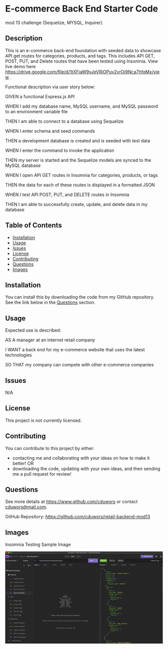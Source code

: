 # E-commerce Back End Starter Code

mod 13 challenge (Sequelize, MYSQL, Inquirer)

## Description

This is an e-commerce back-end foundation with seeded data to showcase API get routes for categories, products, and tags. This includes API GET, POST, PUT, and Delete routes that have been tested using Insomnia. View live demo here https://drive.google.com/file/d/1tXFiaW9vJeVRiOPuv2vrOi9Nca7hfqMx/view .

Functional description via user story below:

GIVEN a functional Express.js API

WHEN I add my database name, MySQL username, and MySQL password to an environment variable file

THEN I am able to connect to a database using Sequelize

WHEN I enter schema and seed commands

THEN a development database is created and is seeded with test data

WHEN I enter the command to invoke the application

THEN my server is started and the Sequelize models are synced to the MySQL database

WHEN I open API GET routes in Insomnia for categories, products, or tags

THEN the data for each of these routes is displayed in a formatted JSON

WHEN I test API POST, PUT, and DELETE routes in Insomnia

THEN I am able to successfully create, update, and delete data in my database

## Table of Contents

- [Installation](#installation)
- [Usage](#usage)
- [Issues](#issues)
- [License](#license)
- [Contributing](#contributing)
- [Questions](#questions)
- [Images](#images)

## Installation

You can install this by downloading the code from my GitHub repository. See the link below in the [Questions](#questions) section.

## Usage

Expected use is described:

AS A manager at an internet retail company

I WANT a back end for my e-commerce website that uses the latest technologies

SO THAT my company can compete with other e-commerce companies

## Issues

N/A

## License

This project is not currently licensed.

## Contributing

You can contribute to this project by either:

- contacting me and collaborating with your ideas on how to make it better! OR
- downloading the code, updating with your own ideas, and then sending me a pull request for review!

## Questions

See more details at https://www.github.com/cduwors or contact cduwors@mail.com.

GitHub Repository: https://github.com/cduwors/retail-backend-mod13

## Images

Insomnia Testing Sample Image

<img src= "./img/eCommerce_app.png"/>

